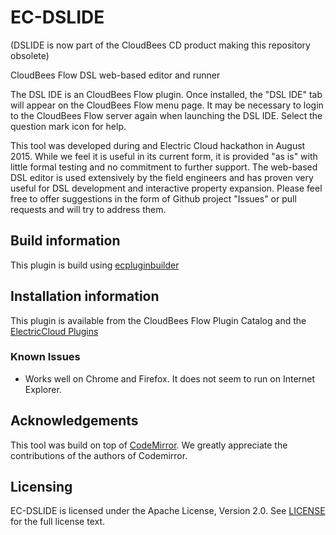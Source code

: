 # EC-DSLIDE

(DSLIDE is now part of the CloudBees CD product making this repository obsolete)

CloudBees Flow DSL web-based editor and runner

The DSL IDE is an CloudBees Flow plugin.  Once installed, the "DSL IDE" tab will appear on the CloudBees Flow menu page.  It may be necessary to login to the CloudBees Flow server again when launching the DSL IDE.  Select the question mark icon for help.

This tool was developed during and Electric Cloud hackathon in August 2015.  While we feel it is useful in its current form, it is provided "as is" with little formal testing and no commitment to further support.  The web-based DSL editor is used extensively by the field engineers and has proven very useful for DSL development and interactive property expansion. Please feel free to offer suggestions in the form of Github project "Issues" or pull requests and will try to address them.

## Build information
This plugin is build using [ecpluginbuilder](https://github.com/electric-cloud/ecpluginbuilder)

## Installation information
This plugin is available from the CloudBees Flow Plugin Catalog and the [ElectricCloud Plugins](https://electric-cloud.com/plugins/directory/)

### Known Issues
* Works well on Chrome and Firefox.  It does not seem to run on Internet Explorer.

## Acknowledgements
This tool was build on top of [CodeMirror](https://codemirror.net/).  We greatly appreciate the contributions of the authors of Codemirror.

## Licensing ##
EC-DSLIDE is licensed under the Apache License, Version 2.0. See [LICENSE](LICENSE) for the full license text.
